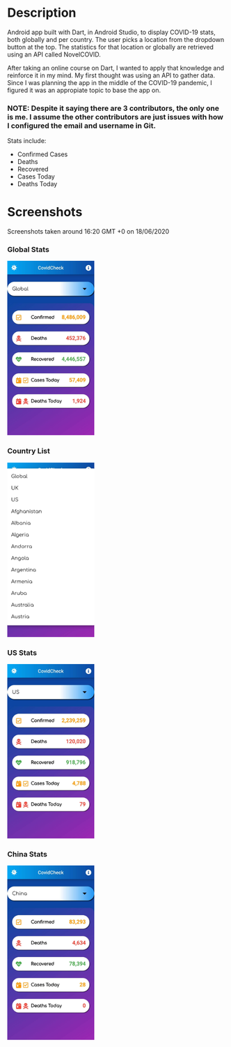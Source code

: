 # Description

Android app built with Dart, in Android Studio, to display COVID-19 stats, both globally and per country. The user picks a location from the dropdown button at the top. The statistics for that location or globally are retrieved using an API called NovelCOVID. 

After taking an online course on Dart, I wanted to apply that knowledge and reinforce it in my mind. My first thought was using an API to gather data. Since I was planning the app in the middle of the COVID-19 pandemic, I figured it was an appropiate topic to base the app on.

### NOTE: Despite it saying there are 3 contributors, the only one is me. I assume the other contributors are just issues with how I configured the email and username in Git.

Stats include: 

- Confirmed Cases
- Deaths
- Recovered 
- Cases Today
- Deaths Today

# Screenshots

Screenshots taken around 16:20 GMT +0 on 18/06/2020

<h3>Global Stats</h3>
<img src="Screenshots/globalstats.jpg" alt="Global COVID-19 Stats" width="200" height="400">

<h3>Country List</h3>
<img src="Screenshots/countrylist.jpg" alt="Country List" width="200" height="400">

<h3>US Stats</h3>
<img src="Screenshots/usstats.jpg" alt="US COVID-19 Stats" width="200" height="400">

<h3>China Stats</h3>
<img src="Screenshots/chinastats.jpg" alt="China COVID-19 Stats" width="200" height="400">
